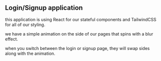 ## Login/Signup application

this application is using React for our stateful components and TailwindCSS for all of our styling.

we have a simple animation on the side of our pages that spins with a blur effect.

when you switch between the login or signup page, they will swap sides along with the animation.

